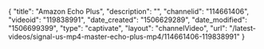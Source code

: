 {
    "title": "Amazon Echo Plus",
    "description": "",
    "channelid": "114661406",
    "videoid": "119838991",
    "date_created": "1506629289",
    "date_modified": "1506699399",
    "type": "captivate",
    "layout": "channelVideo",
    "url": "\/latest-videos\/signal-us-mp4-master-echo-plus-mp4\/114661406-119838991"
}
